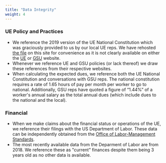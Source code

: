 ```yaml
---
title: "Data Integrity"
weight: 4 
---
```

### UE Policy and Practices 
- We reference the 2019 version of the UE National Constitution which was graciously provided to us by our local UE reps. We have rehosted [the file](/2019_Constitution.pdf) on this site for convenience as it is not clearly available on either the [UE](https://www.ueunion.org) or [GSU](https://www.mitgsu.org) website.
- Whenever we reference UE and GSU policies (or lack thereof) we draw these references from their respective websites.
- When calculating the expected dues, we reference both the UE National Constitution and conversations with GSU reps. The national constitution requires a rate of 1.65 hours of pay per month per worker to go to national. Additionally, GSU reps have quoted a figure of “1.44%” of a worker's annual salary as the total annual dues (which include dues to the national and the local).  

### Financial
- When we make claims about the financial status or operations of the UE, we reference their filings with the US Department of Labor. These data can be independently obtained from the [Office of Labor-Management Standards](https://olmsapps.dol.gov/olpdr/).
- The most recently available data from the Deparment of Labor are from 2018. We reference these as "current" finances despite them being 3 years old as no other data is available.

